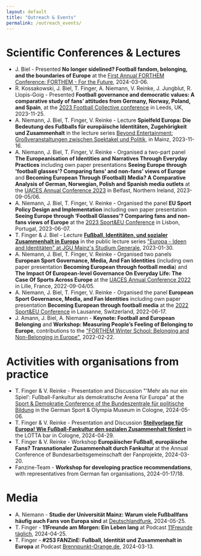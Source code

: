 ```yaml
---
layout: default
title: "Outreach & Events"
permalink: /outreach_events/
---
```

# Scientific Conferences & Lectures
-   J. Biel - Presented **No longer sidelined? Football fandom, belonging, and the boundaries of Europe** at the [First Annual FORTHEM Conference: FORTHEM - For the Future](https://conferences.lu.lv/event/396/), 2024-03-06.
-   R. Kossakowski, J. Biel, T. Finger, A. Niemann, V. Reinke, J. Jungblut, R. Llopis-Goig - Presented **Football governance and democratic values: A comparative study of fans’ attitudes from Germany, Norway, Poland, and Spain**, at the [2023 Football Collective conference](https://www.thefootballcollective.com/2023) in Leeds, UK, 2023-11-25.
-   A. Niemann, J. Biel, T. Finger,  V. Reinke - Lecture **Spielfeld Europa: Die Bedeutung des Fußballs für europäische Identitäten, Zugehörigkeit und Zusammenhalt** in the lecture series [Beyond Entertainment: Großveranstaltungen zwischen Spektakel und Politik](https://www.blogs.uni-mainz.de/fb02-fachschaft-politik/ueber-uns/ringvorlesung/), in Mainz, 2023-11-16.
-  A. Niemann, J. Biel, T. Finger,  V. Reinke - Organised a two-part panel **The Europeanisation of Identities and Narratives Through Everyday Practices** including own paper presentations **Seeing Europe through 'football glasses'? Comparing fans' and non-fans' views of Europe** and **Becoming European Through (Football) Media? A Comparative Analysis of German, Norwegian, Polish and Spanish media outlets** at the [UACES Annual Conference 2023](https://www.uaces.org/belfast) in Belfast, Northern Ireland, 2023-09-05/06.
-  A. Niemann, J. Biel, T. Finger,  V. Reinke - Organised the panel **EU Sport Policy Design and Implementation** including own paper presentation **Seeing Europe through ‘Football Glasses’? Comparing fans and non-fans views of Europe** at the [2023 Sport&EU Conference](https://autonoma.pt/en/event-sport-eu/) in Lisbon, Portugal, 2023-06-07.
-  T. Finger & J. Biel - Lecture [**Fußball, Identitäten, und sozialer Zusammenhalt in Europa**](https://video.uni-mainz.de/Panopto/Pages/Viewer.aspx?id=cb029001-d37b-4d7f-9b77-af9400fd0567) in the public lecture series ["Europa - Ideen and Identitäten" at JGU Mainz's Studium Generale](https://www.studgen.uni-mainz.de/rvl-tsp-europa-winter-2022-23/), 2023-01-30.
-  A. Niemann, J. Biel, T. Finger,  V. Reinke - Organised two panels **European Sport Governance, Media, And Fan Identities** (including own paper presentation **Becoming European through football media**) and **The Impact Of European-level Governance On Everyday Life: The Case Of Sports Across Europe** at the [UACES Annual Conference 2022](https://www.uaces.org/lille) in Lille, France, 2022-09-04/05.
-  A. Niemann, J. Biel, T. Finger,  V. Reinke - Organised the panel **European Sport Governance, Media, and Fan Identities** including own paper presentation **Becoming European through football media** at the [2022 Sport&EU Conference](https://www.sportandeu.com/2022-conference) in Lausanne, Switzerland, 2022-06-17.
-  J. Amann, J. Biel, A. Niemann - **Keynote: Football and European Belonging** and **Workshop: Measuring People’s Feeling of Belonging to Europe**, contributions to the ["FORTHEM Winter School: Belonging and Non-Belonging in Europe"](https://internationale.politik.uni-mainz.de/files/2021/11/FORTHEM_promotion_slide.pdf), 2022-02-22.

# Activities with organisations from practice
-   T. Finger & V. Reinke - Presentation and Discussion "'Mehr als nur ein Spiel': Fußball-Fankultur als demokratische Arena für Europa" at the [Sport & Demokratie Conference of the Bundeszentrale für politische Bildung](https://www.bpb.de/veranstaltungen/veranstaltungskalender/546474/sport-und-demokratie/) in the German Sport & Olympia Museum in Cologne, 2024-05-06.
-   T. Finger & V. Reinke - Presentation and Discussion **[Steilvorlage für Europa! Wie Fußball-Fankultur den sozialen Zusammenhalt fördert](https://www.lotta-koeln.de/event-details/vortrag-podiumsdiskussion-steilvorlage-fur-europa-wie-fussball-fankultur-den-sozialen-zusammenhalt-fordert)** in the LOTTA bar in Cologne, 2024-04-29.
-   T. Finger & V. Reinke - Workshop **Europäischer Fußball, europäische Fans? Transnationaler Zusammenhalt durch Fankultur** at the Annual Conference of Bundesarbeitsgemeinschaft der Fanprojekte, 2024-03-20.
-   Fanzine-Team - **Workshop for developing practice recommendations**, with representatives from German fan organisations, 2024-01-17/18.

# Media
-  A. Niemann - **Studie der Universität Mainz: Warum viele Fußballfans häufig auch Fans von Europa sind** at [Deutschlandfunk](https://www.deutschlandfunk.de/fussballfans-lieben-europa-studie-uni-mainz-100.html), 2024-05-25.
-   T. Finger - **11Freunde am Morgen: Ein Leben lang** at Podcast [11Freunde täglich](https://www.11freunde.de/thema/11freunde-taeglich/), 2024-04-25.
-   T. Finger - **#253 FANZinE: Fußball, Identität und Zusammenhalt in Europa** at Podcast [Brennpunkt-Orange.de](https://podcast.brennpunkt-orange.de/253-europa), 2024-03-13.
